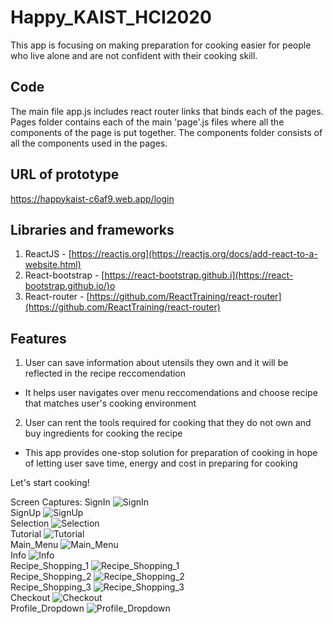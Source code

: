 # Happy_KAIST_HCI2020
This app is focusing on making preparation for cooking easier for people who live alone and are not confident with their cooking skill. 

## Code
The main file app.js includes react router links that binds each of the pages. Pages folder contains each of the main 'page'.js files where all the components of the page is put together. The components folder consists of all the components used in the pages.

## URL of prototype
https://happykaist-c6af9.web.app/login

## Libraries and frameworks
1. ReactJS - [https://reactjs.org](https://reactjs.org/docs/add-react-to-a-website.html)
2. React-bootstrap - [https://react-bootstrap.github.i](https://react-bootstrap.github.io/)o
3. React-router - [https://github.com/ReactTraining/react-router](https://github.com/ReactTraining/react-router)

## Features
1. User can save information about utensils they own and it will be reflected in the recipe reccomendation 
  - It helps user navigates over menu reccomendations and choose recipe that matches user's cooking environment
2. User can rent the tools required for cooking that they do not own and buy ingredients for cooking the recipe
  - This app provides one-stop solution for preparation of cooking in hope of letting user save time, energy and cost in preparing for cooking


Let's start cooking!


Screen Captures:
SignIn 
![SignIn](https://github.com/ins0o/Happy_KAIST_HCI2020/raw/master/Images_For_Readme/01_SignIn.png "SignIn")  
SignUp 
![SignUp](https://github.com/ins0o/Happy_KAIST_HCI2020/raw/master/Images_For_Readme/02_SignUp.png "SignUp")  
Selection 
![Selection](https://github.com/ins0o/Happy_KAIST_HCI2020/raw/master/Images_For_Readme/03_Selection.png "Selection")  
Tutorial 
![Tutorial](https://github.com/ins0o/Happy_KAIST_HCI2020/raw/master/Images_For_Readme/04_Tutorial.png "Tutorial")  
Main_Menu 
![Main_Menu](https://github.com/ins0o/Happy_KAIST_HCI2020/raw/master/Images_For_Readme/05_Main_Menu.png "Main_Menu")  
Info 
![Info](https://github.com/ins0o/Happy_KAIST_HCI2020/raw/master/Images_For_Readme/06_Info.png "Info")  
Recipe_Shopping_1 
![Recipe_Shopping_1](https://github.com/ins0o/Happy_KAIST_HCI2020/raw/master/Images_For_Readme/07_Recipe_Shopping_1.png "Recipe_Shopping_1")  
Recipe_Shopping_2 
![Recipe_Shopping_2](https://github.com/ins0o/Happy_KAIST_HCI2020/raw/master/Images_For_Readme/08_Recipe_Shopping_2.png "Recipe_Shopping_2")  
Recipe_Shopping_3 
![Recipe_Shopping_3](https://github.com/ins0o/Happy_KAIST_HCI2020/raw/master/Images_For_Readme/09_Recipe_Shopping_3.png "Recipe_Shopping_3")  
Checkout 
![Checkout](https://github.com/ins0o/Happy_KAIST_HCI2020/raw/master/Images_For_Readme/10_Checkout.png "Checkout")  
Profile_Dropdown 
![Profile_Dropdown](https://github.com/ins0o/Happy_KAIST_HCI2020/raw/master/Images_For_Readme/11_Profile_Dropdown.png "Profile_Dropdown")  





